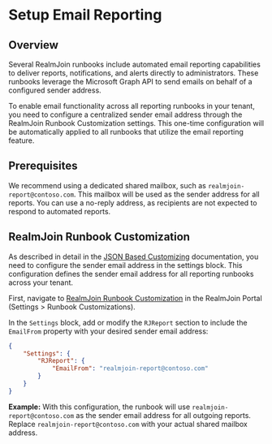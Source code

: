 # Setup Email Reporting

## Overview

Several RealmJoin runbooks include automated email reporting capabilities to deliver reports, notifications, and alerts directly to administrators. These runbooks leverage the Microsoft Graph API to send emails on behalf of a configured sender address.

To enable email functionality across all reporting runbooks in your tenant, you need to configure a centralized sender email address through the RealmJoin Runbook Customization settings. This one-time configuration will be automatically applied to all runbooks that utilize the email reporting feature.

## Prerequisites

We recommend using a dedicated shared mailbox, such as `realmjoin-report@contoso.com`. This mailbox will be used as the sender address for all reports. You can use a no-reply address, as recipients are not expected to respond to automated reports.

## RealmJoin Runbook Customization

As described in detail in the [JSON Based Customizing](https://docs.realmjoin.com/automation/runbooks/runbook-customization#json-based-customizing) documentation, you need to configure the sender email address in the settings block. This configuration defines the sender email address for all reporting runbooks across your tenant.

First, navigate to [RealmJoin Runbook Customization](https://portal.realmjoin.com/settings/runbooks-customizations) in the RealmJoin Portal (Settings > Runbook Customizations).

In the `Settings` block, add or modify the `RJReport` section to include the `EmailFrom` property with your desired sender email address:

```json
{
    "Settings": {
        "RJReport": {
            "EmailFrom": "realmjoin-report@contoso.com"
        }
    }
}
```

**Example:** With this configuration, the runbook will use `realmjoin-report@contoso.com` as the sender email address for all outgoing reports. Replace `realmjoin-report@contoso.com` with your actual shared mailbox address.
